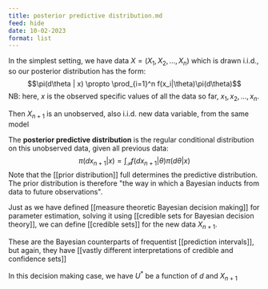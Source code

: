 ```yaml
---
title: posterior predictive distribution.md
feed: hide
date: 10-02-2023
format: list
---
```



In the simplest setting, we have data $X = (X_1, X_2, ..., X_n)$ which is drawn i.i.d., so our posterior distribution has the form:$$\pi(d\theta | x) \propto \prod_{i=1}^n f(x_i|\theta)\pi(d\theta)$$
NB: here, $x$ is the observed specific values of all the data so far, $x_1, x_2, ..., x_n$.

Then $X_{n+1}$ is an unobserved, also i.i.d. new data variable, from the same model

The **posterior predictive distribution** is the regular conditional distribution on this unobserved data, given all previous data:$$\pi(dx_{n+1}|x) = \int_\mathcal P f(dx_{n+1} | \theta) \pi(d\theta | x)$$
Note that the [[prior distribution]] full determines the predictive distribution. The prior distribution is therefore "the way in which a Bayesian inducts from data to future observations".

Just as we have defined [[measure theoretic Bayesian decision making]] for parameter estimation, solving it using [[credible sets for Bayesian decision theory]], we can define [[credible sets]] for the new data $X_{n+1}$.

These are the Bayesian counterparts of frequentist [[prediction intervals]], but again, they have [[vastly different interpretations of credible and confidence sets]]

In this decision making case, we have $U^*$ be a function of $d$ and $X_{n+1}$

